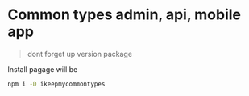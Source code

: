 # Common types admin, api, mobile app

> dont forget up version package

Install pagage will be

```sh
npm i -D ikeepmycommontypes
```